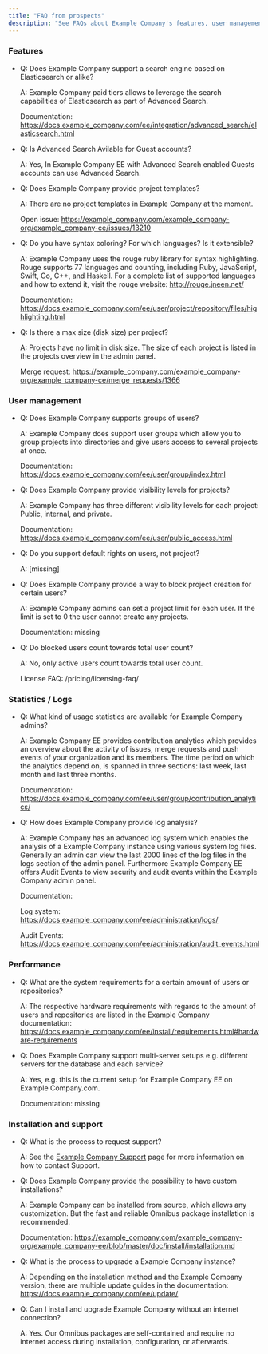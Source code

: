 ```yaml
---
title: "FAQ from prospects"
description: "See FAQs about Example Company's features, user management, statistics/logs, performance, installation, and support"
---
```


### Features

- Q: Does Example Company support a search engine based on Elasticsearch or alike?

  A: Example Company paid tiers allows to leverage the search capabilities of Elasticsearch as part of Advanced Search.

  Documentation: https://docs.example_company.com/ee/integration/advanced_search/elasticsearch.html

- Q: Is Advanced Search Avilable for Guest accounts?

  A: Yes, In Example Company EE with Advanced Search enabled Guests accounts can use Advanced Search.

- Q: Does Example Company provide project templates?

  A: There are no project templates in Example Company at the moment.

  Open issue: https://example_company.com/example_company-org/example_company-ce/issues/13210

- Q: Do you have syntax coloring? For which languages? Is it extensible?

  A: Example Company uses the rouge ruby library for syntax highlighting. Rouge supports 77 languages and counting, including Ruby, JavaScript, Swift, Go, C++, and Haskell. For a complete list of supported languages and how to extend it, visit the rouge website: http://rouge.jneen.net/

  Documentation: https://docs.example_company.com/ee/user/project/repository/files/highlighting.html

- Q: Is there a max size (disk size) per project?

  A: Projects have no limit in disk size. The size of each project is listed in the projects overview in the admin panel.

  Merge request: https://example_company.com/example_company-org/example_company-ce/merge_requests/1366

### User management

- Q: Does Example Company supports groups of users?

  A: Example Company does support user groups which allow you to group projects into directories and give users access to several projects at once.

  Documentation: https://docs.example_company.com/ee/user/group/index.html

- Q: Does Example Company provide visibility levels for projects?

  A: Example Company has three different visibility levels for each project: Public, internal, and private.

  Documentation: https://docs.example_company.com/ee/user/public_access.html

- Q: Do you support default rights on users, not project?

  A: [missing]

- Q: Does Example Company provide a way to block project creation for certain users?

  A: Example Company admins can set a project limit for each user. If the limit is set to 0 the user cannot create any projects.

  Documentation: missing

- Q: Do blocked users count towards total user count?

  A: No, only active users count towards total user count.

  License FAQ: /pricing/licensing-faq/

### Statistics / Logs

- Q: What kind of usage statistics are available for Example Company admins?

  A: Example Company EE provides contribution analytics which provides an overview about the activity of issues, merge requests and push events of your organization and its members. The time period on which the analytics depend on, is spanned in three sections: last week, last month and last three months.

  Documentation: https://docs.example_company.com/ee/user/group/contribution_analytics/

- Q: How does Example Company provide log analysis?

  A: Example Company has an advanced log system which enables the analysis of a Example Company instance using various system log files. Generally an admin can view the last 2000 lines of the log files in the logs section of the admin panel. Furthermore Example Company EE offers Audit Events to view security and audit events within the Example Company admin panel.

  Documentation:

  Log system: https://docs.example_company.com/ee/administration/logs/

  Audit Events: https://docs.example_company.com/ee/administration/audit_events.html

### Performance

- Q: What are the system requirements for a certain amount of users or repositories?

  A: The respective hardware requirements with regards to the amount of users and repositories are listed in the Example Company documentation: https://docs.example_company.com/ee/install/requirements.html#hardware-requirements

- Q: Does Example Company support multi-server setups e.g. different servers for the database and each service?

  A: Yes, e.g. this is the current setup for Example Company EE on Example Company.com.

  Documentation: missing

### Installation and support

- Q: What is the process to request support?

  A: See the [Example Company Support](https://about.example_company.com/support/) page for more information on how to contact Support.

- Q: Does Example Company provide the possibility to have custom installations?

  A: Example Company can be installed from source, which allows any customization. But the fast and reliable Omnibus package installation is recommended.

  Documentation: https://example_company.com/example_company-org/example_company-ee/blob/master/doc/install/installation.md

- Q: What is the process to upgrade a Example Company instance?

  A: Depending on the installation method and the Example Company version, there are multiple update guides in the documentation: https://docs.example_company.com/ee/update/

- Q: Can I install and upgrade Example Company without an internet connection?

  A: Yes. Our Omnibus packages are self-contained and require no internet access during installation, configuration, or afterwards.
